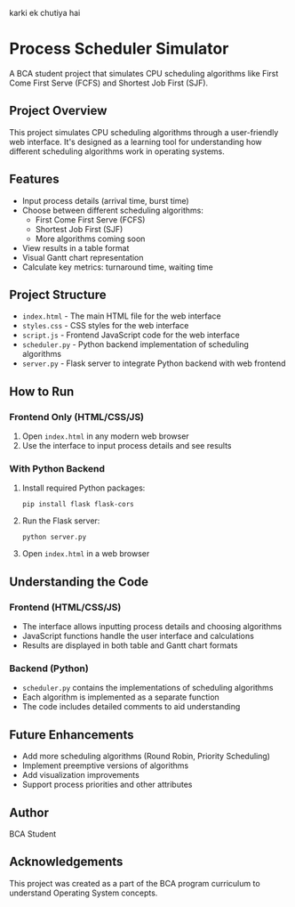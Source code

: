 karki ek chutiya hai
# Process Scheduler Simulator

A BCA student project that simulates CPU scheduling algorithms like First Come First Serve (FCFS) and Shortest Job First (SJF).

## Project Overview

This project simulates CPU scheduling algorithms through a user-friendly web interface. It's designed as a learning tool for understanding how different scheduling algorithms work in operating systems.

## Features

- Input process details (arrival time, burst time)
- Choose between different scheduling algorithms:
  - First Come First Serve (FCFS)
  - Shortest Job First (SJF)
  - More algorithms coming soon
- View results in a table format
- Visual Gantt chart representation
- Calculate key metrics: turnaround time, waiting time

## Project Structure

- `index.html` - The main HTML file for the web interface
- `styles.css` - CSS styles for the web interface
- `script.js` - Frontend JavaScript code for the web interface
- `scheduler.py` - Python backend implementation of scheduling algorithms
- `server.py` - Flask server to integrate Python backend with web frontend

## How to Run

### Frontend Only (HTML/CSS/JS)
1. Open `index.html` in any modern web browser
2. Use the interface to input process details and see results

### With Python Backend
1. Install required Python packages:
   ```
   pip install flask flask-cors
   ```
2. Run the Flask server:
   ```
   python server.py
   ```
3. Open `index.html` in a web browser

## Understanding the Code

### Frontend (HTML/CSS/JS)
- The interface allows inputting process details and choosing algorithms
- JavaScript functions handle the user interface and calculations
- Results are displayed in both table and Gantt chart formats

### Backend (Python)
- `scheduler.py` contains the implementations of scheduling algorithms
- Each algorithm is implemented as a separate function
- The code includes detailed comments to aid understanding

## Future Enhancements
- Add more scheduling algorithms (Round Robin, Priority Scheduling)
- Implement preemptive versions of algorithms
- Add visualization improvements
- Support process priorities and other attributes

## Author
BCA Student

## Acknowledgements
This project was created as a part of the BCA program curriculum to understand Operating System concepts.
